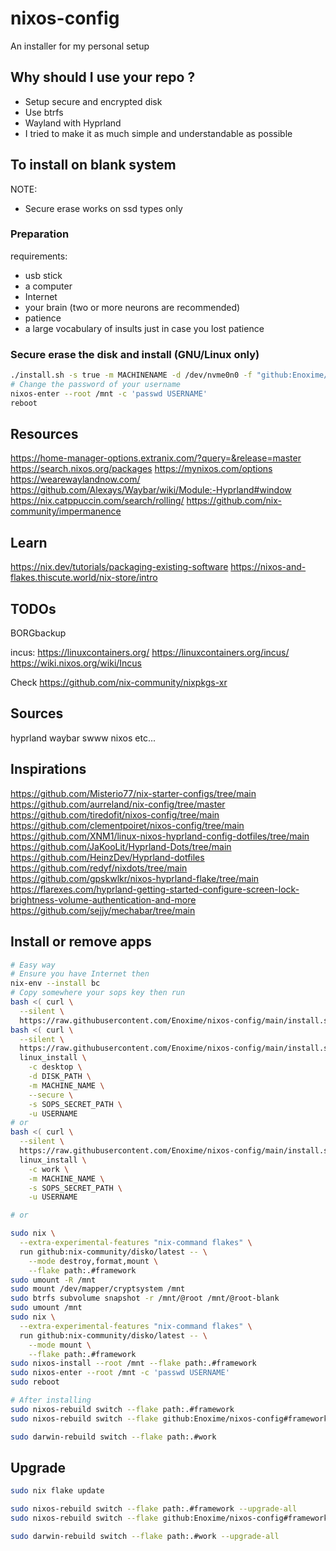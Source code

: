 # nixos-config

An installer for my personal setup

## Why should I use your repo ?

- Setup secure and encrypted disk
- Use btrfs
- Wayland with Hyprland
- I tried to make it as much simple and understandable as possible

## To install on blank system

NOTE:

- Secure erase works on ssd types only

### Preparation

requirements:

- usb stick
- a computer
- Internet
- your brain (two or more neurons are recommended)
- patience
- a large vocabulary of insults just in case you lost patience

### Secure erase the disk and install (GNU/Linux only)

```bash
./install.sh -s true -m MACHINENAME -d /dev/nvme0n0 -f "github:Enoxime/nixos-config"
# Change the password of your username
nixos-enter --root /mnt -c 'passwd USERNAME'
reboot
```

## Resources

<https://home-manager-options.extranix.com/?query=&release=master>
<https://search.nixos.org/packages>
<https://mynixos.com/options>
<https://wearewaylandnow.com/>
<https://github.com/Alexays/Waybar/wiki/Module:-Hyprland#window>
<https://nix.catppuccin.com/search/rolling/>
<https://github.com/nix-community/impermanence>

## Learn

<https://nix.dev/tutorials/packaging-existing-software>
<https://nixos-and-flakes.thiscute.world/nix-store/intro>

## TODOs

BORGbackup

incus:
<https://linuxcontainers.org/>
<https://linuxcontainers.org/incus/>
<https://wiki.nixos.org/wiki/Incus>

Check <https://github.com/nix-community/nixpkgs-xr>

## Sources

hyprland
waybar
swww
nixos
etc...

## Inspirations

<https://github.com/Misterio77/nix-starter-configs/tree/main>
<https://github.com/aurreland/nix-config/tree/master>
<https://github.com/tiredofit/nixos-config/tree/main>
<https://github.com/clementpoiret/nixos-config/tree/main>
<https://github.com/XNM1/linux-nixos-hyprland-config-dotfiles/tree/main>
<https://github.com/JaKooLit/Hyprland-Dots/tree/main>
<https://github.com/HeinzDev/Hyprland-dotfiles>
<https://github.com/redyf/nixdots/tree/main>
<https://github.com/gpskwlkr/nixos-hyprland-flake/tree/main>
<https://flarexes.com/hyprland-getting-started-configure-screen-lock-brightness-volume-authentication-and-more>
<https://github.com/sejjy/mechabar/tree/main>

## Install or remove apps

```bash
# Easy way
# Ensure you have Internet then
nix-env --install bc
# Copy somewhere your sops key then run
bash <( curl \
  --silent \
  https://raw.githubusercontent.com/Enoxime/nixos-config/main/install.sh ) --help
bash <( curl \
  --silent \
  https://raw.githubusercontent.com/Enoxime/nixos-config/main/install.sh ) \
  linux_install \
    -c desktop \
    -d DISK_PATH \
    -m MACHINE_NAME \
    --secure \
    -s SOPS_SECRET_PATH \
    -u USERNAME
# or
bash <( curl \
  --silent \
  https://raw.githubusercontent.com/Enoxime/nixos-config/main/install.sh ) \
  linux_install \
    -c work \
    -m MACHINE_NAME \
    -s SOPS_SECRET_PATH \
    -u USERNAME

# or

sudo nix \
  --extra-experimental-features "nix-command flakes" \
  run github:nix-community/disko/latest -- \
    --mode destroy,format,mount \
    --flake path:.#framework
sudo umount -R /mnt
sudo mount /dev/mapper/cryptsystem /mnt
sudo btrfs subvolume snapshot -r /mnt/@root /mnt/@root-blank
sudo umount /mnt
sudo nix \
  --extra-experimental-features "nix-command flakes" \
  run github:nix-community/disko/latest -- \
    --mode mount \
    --flake path:.#framework
sudo nixos-install --root /mnt --flake path:.#framework
sudo nixos-enter --root /mnt -c 'passwd USERNAME'
sudo reboot

# After installing
sudo nixos-rebuild switch --flake path:.#framework
sudo nixos-rebuild switch --flake github:Enoxime/nixos-config#framework --impure

sudo darwin-rebuild switch --flake path:.#work
```

## Upgrade

```bash
sudo nix flake update

sudo nixos-rebuild switch --flake path:.#framework --upgrade-all
sudo nixos-rebuild switch --flake github:Enoxime/nixos-config#framework --upgrade-all

sudo darwin-rebuild switch --flake path:.#work --upgrade-all
```
